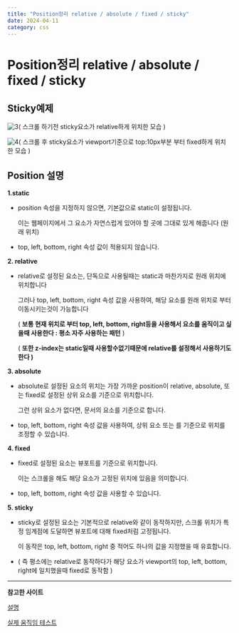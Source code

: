 ```yaml
---
title: "Position정리 relative / absolute / fixed / sticky"
date: 2024-04-11
category: css
---
```


# Position정리 relative / absolute / fixed / sticky

## Sticky예제

![3](/storage/1712762150.jpg)( 스크롤 하기전 sticky요소가 relative하게 위치한 모습 )

![4](/storage/1712762158.jpg)( 스크롤 후 sticky요소가 viewport기준으로 top:10px부분 부터 fixed하게 위치한 모습 )

## Position 설명

**1.static**

* position 속성을 지정하지 않으면, 기본값으로 static이 설정됩니다.

  이는 웹페이지에서 그 요소가 자연스럽게 있어야 할 곳에 그대로 있게 해줍니다 (원래 위치)
* top, left, bottom, right 속성 값이 적용되지 않습니다.

**2. relative**

* relative로 설정된 요소는, 단독으로 사용될때는 static과 마찬가지로 원래 위치에 위치합니다

  그러나 top, left, bottom, right 속성 값을 사용하여, 해당 요소를 원래 위치로 부터 이동시키는것이 가능합니다

  ( **보통 현재 위치로 부터 top, left, bottom, right등을 사용해서 요소를 움직이고 싶을때 사용한다 : 평소 자주 사용하는 패턴** )

  ( **또한 z-index는 static일때 사용할수없기때문에 relative를 설정해서 사용하기도 한다 )**

**3. absolute**

* absolute로 설정된 요소의 위치는 가장 가까운 position이 relative, absolute, 또는 fixed로 설정된 상위 요소를 기준으로 위치합니다.

  그런 상위 요소가 없다면, 문서의 <body> 요소를 기준으로 합니다.
* top, left, bottom, right 속성 값을 사용하여, 상위 요소 또는 <body>를 기준으로 위치를 조정할 수 있습니다.

**4. fixed**

* fixed로 설정된 요소는 뷰포트를 기준으로 위치합니다.

  이는 스크롤을 해도 해당 요소가 고정된 위치에 있음을 의미합니다.

* top, left, bottom, right 속성 값을 사용할 수 있습니다.

**5. sticky**

* sticky로 설정된 요소는 기본적으로 relative와 같이 동작하지만, 스크롤 위치가 특정 임계점에 도달하면 뷰포트에 대해 fixed처럼 고정됩니다.

  이 동작은 top, left, bottom, right 중 적어도 하나의 값을 지정했을 때 유효합니다.

* ( 즉 평소에는 relative로 동작하다가 해당 요소가 viewport의 top, left, bottom, right에 일치했을때 fixed로 동작함 )

---

**참고한 사이트**

[설명](https://deeplify.dev/front-end/markup/position-sticky)

[실제 움직임 테스트](https://jsfiddle.net/ecpau69f/)

